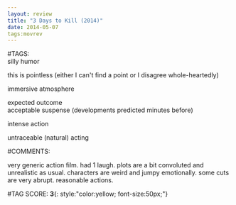 ```yaml
---  
layout: review  
title: "3 Days to Kill (2014)"  
date: 2014-05-07  
tags:movrev  
---  
```

  
#TAGS:  
silly humor  
  
this is pointless (either I can't find a point or I disagree whole-heartedly)  
  
immersive atmosphere  
  
expected outcome  
acceptable suspense (developments predicted minutes before)  
  
intense action  
  
untraceable (natural) acting  
  
#COMMENTS:  
  
very generic action film. had 1 laugh. plots are a bit convoluted and unrealistic as usual. characters are weird and jumpy emotionally. some cuts are very abrupt. reasonable actions.  
  
  
  
  
  
#TAG SCORE: **3**{: style:"color:yellow; font-size:50px;"}  
